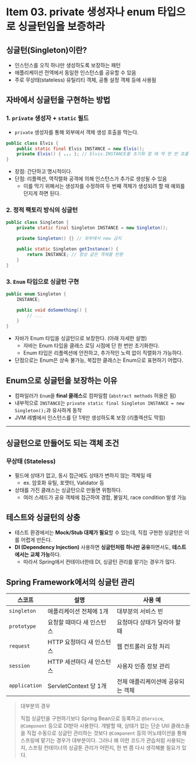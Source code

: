 # Item 03. private 생성자나 enum 타입으로 싱글턴임을 보증하라

## 싱글턴(Singleton)이란?
- 인스턴스를 오직 하나만 생성하도록 보장하는 패턴
- 애플리케이션 전역에서 동일한 인스턴스를 공유할 수 있음
- 주로 무상태(stateless) 유틸리티 객체, 공통 설정 객체 등에 사용됨


## 자바에서 싱글턴을 구현하는 방법
### 1. `private` 생성자 + `static` 필드
- `private` 생성자를 통해 외부에서 객체 생성 호출을 막는다.

```java
public class Elvis {
    public static final Elvis INSTANCE = new Elvis();
    private Elvis() { ... }; // Elvis.INSTANCE를 초기화 할 때 딱 한 번 호출
}
```


- 장점: 간단하고 명시적이다.
- 단점: 리플렉션, 역직렬화 공격에 의해 인스턴스가 추가로 생성될 수 있음
    - 이를 막기 위해서는 생성자를 수정하여 두 번째 객체가 생성되려 할 때 예외를 던지게 하면 된다.



### 2. 정적 팩토리 방식의 싱글턴


```java
public class Singleton {
    private static final Singleton INSTANCE = new Singleton();

    private Singleton() {} // 외부에서 new 금지

    public static Singleton getInstance() {
        return INSTANCE; // 항상 같은 객체를 반환
    }
}
```


### 3. `Enum` 타입으로 싱글턴 구현

```java
public enum Singleton {
    INSTANCE;

    public void doSomething() {
        // ...
    }
}
```

- 자바가 Enum 타입을 싱글턴으로 보장한다. (아래 자세한 설명)
    - 자바는 Enum 타입을 클래스 로딩 시점에 단 한 번만 초기화한다.
    - Enum 타입은 리플렉션에 안전하고, 추가적인 노력 없이 직렬화가 가능하다.
- 단점으로는 Enum은 상속 불가능, 복잡한 클래스는 Enum으로 표현하기 어렵다.


## Enum으로 싱글턴을 보장하는 이유
- 컴파일러가 `Enum`을 **final 클래스**로 컴파일함 (`abstract methods` 허용은 됨)
- 내부적으로 `INSTANCE`는 `private static final Singleton INSTANCE = new Singleton();`과 유사하게 동작
- JVM 레벨에서 인스턴스를 단 1개만 생성하도록 보장 (리플렉션도 막힘)


---

## 싱글턴으로 만들어도 되는 객체 조건
### 무상태 (Stateless)

- 필드에 상태가 없고, 동시 접근에도 상태가 변하지 않는 객체일 때
    - ex. 암호화 유틸, 포맷터, Validator 등
- 상태를 가진 클래스는 싱글턴으로 만들면 위험하다.
    - 여러 스레드가 공유 객체에 접근하여 경합, 불일치, race condition 발생 가능


## 테스트와 싱글턴의 상충
- 테스트 환경에서는 **Mock/Stub 대체가 필요**할 수 있는데, 직접 구현한 싱글턴은 이를 어렵게 만든다.
- **DI (Dependency Injection)** 사용하면 **싱글턴처럼 하나만 공유**하면서도, **테스트에서는 교체 가능**하다.
    - 따라서 Spring에서 컨테이너한테 DI, 싱글턴 관리를 맡기는 경우가 많다.



## Spring Framework에서의 싱글턴 관리

| 스코프           | 설명                     | 사용 예               |
| ------------- | ---------------------- | ------------------ |
| `singleton`   | 애플리케이션 전체에 1개    | 대부분의 서비스 빈         |
| `prototype`   | 요청할 때마다 새 인스턴스         | 요청마다 상태가 달라야 할 때   |
| `request`     | HTTP 요청마다 새 인스턴스       | 웹 컨트롤러 요청 처리       |
| `session`     | HTTP 세션마다 새 인스턴스       | 사용자 인증 정보 관리       |
| `application` | ServletContext 당 1개    | 전체 애플리케이션에 공유되는 객체 |


>
> 대부분의 경우
>
> 직접 싱글턴을 구현하기보다 Spring Bean으로 등록하고 `@Service`, `@Component` 등으로 DI받아 사용한다.
> 개발할 때, 상태가 없는 단순 Util 클래스들을 직접 수동으로 싱글턴 관리하는 것보다 `@Component` 등의 어노테이션을 통해 스프링에 맡기는 경우가 대부분이다. 그러나 왜 이런 코드가 관습처럼 사용되는지, 스프링 컨테이너의 싱글톤 관리가 어떤지, 한 번 쯤 다시 생각해볼 필요가 있다.
>
